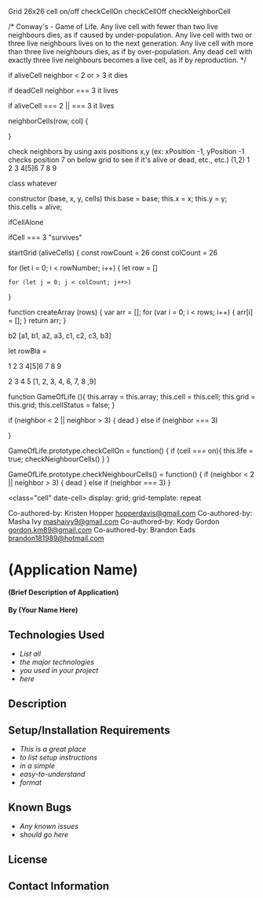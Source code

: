 Grid 26x26
cell on/off
checkCellOn
checkCellOff
checkNeighborCell

/*
 Conway's - Game of Life.
 Any live cell with fewer than two live neighbours dies, as if caused by under-population.
 Any live cell with two or three live neighbours lives on to the next generation.
 Any live cell with more than three live neighbours dies, as if by over-population.
 Any dead cell with exactly three live neighbours becomes a live cell, as if by reproduction.
 */

if aliveCell neighbor < 2 or > 3 it dies

if deadCell neighbor === 3 it lives

if aliveCell === 2 || === 3 it lives

neighborCells(row, col) {

}

check neighbors by using axis positions x,y (ex: xPosition -1, yPosition -1 checks position 7 on below grid to see if it's alive or dead, etc., etc.) (1,2)
1 2 3
4[5]6
7 8 9

class whatever 

constructor (base, x, y, cells)
  this.base = base;
  this.x = x;
  this.y = y;
  this.cells = alive;





ifCellAlone

ifCell === 3 "survives"

startGrid (aliveCells) {
  const rowCount = 26
  const colCount = 26

  for (let i = 0; i < rowNumber; i++) {
    let row = []

    for (let j = 0; j < colCount; j++>)

  }

function createArray (rows) {
    var arr = [];
  for (var i = 0; i < rows; i++) {
      arr[i] = [];
    }
    return arr;
  }


b2 [a1, b1, a2, a3, c1, c2, c3, b3]

let rowBla = 

1 2 3
4[5]6
7 8 9

2
3
4
5 [1, 2, 3, 4, 6, 7, 8 ,9]

function GameOfLife (){
this.array = this.array;
this.cell = this.cell;
this.grid = this.grid;
this.cellStatus = false;
}



if (neighbor < 2 || neighbor > 3) {
  dead }
  else if (neighbor === 3)


}

GameOfLife.prototype.checkCellOn = function() {
  if (cell === on){
    this.life = true;
    checkNeighbourCells()
  }
}

 GameOfLife.prototype.checkNeighbourCells() = function() {
   if (neighbor < 2 || neighbor > 3) {
  dead }
  else if (neighbor === 3)
 }

<class="cell" date-cell>
display: grid; 
grid-template: repeat







Co-authored-by: Kristen Hopper <hopperdavis@gmail.com>
Co-authored-by: Masha Ivy <mashaivy9@gmail.com>
Co-authored-by: Kody Gordon <gordon.km89@gmail.com>
Co-authored-by: Brandon Eads <brandon181989@hotmail.com>

# (Application Name)

#### (Brief Description of Application)

#### By (Your Name Here)

## Technologies Used

* _List all_
* _the major technologies_
* _you used in your project_
* _here_

## Description

## Setup/Installation Requirements

* _This is a great place_
* _to list setup instructions_
* _in a simple_
* _easy-to-understand_
* _format_

## Known Bugs

* _Any known issues_
* _should go here_

## License

## Contact Information